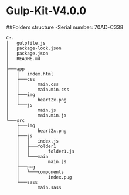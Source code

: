 ﻿# Gulp-Kit-V4.0.0

﻿#﻿#Folders structure
  ﻿-Serial number: 70AD-C338
```
C:.
│   gulpfile.js
│   package-lock.json
│   package.json
│   README.md
│   
├───app
│   │   index.html
│   ├───css
│   │       main.css
│   │       main.min.css 
│   ├───img
│   │       heart2x.png
│   └───js
│           main.js
│           main.min.js
└───src
    ├───img
    │       heart2x.png
    ├───js
    │   │   index.js
    │   ├───folder1
    │   │       folder1.js
    │   └───main
    │           main.js
    ├───pug
    │   └───components
    │           index.pug
    └───sass
            main.sass
```
            
            
